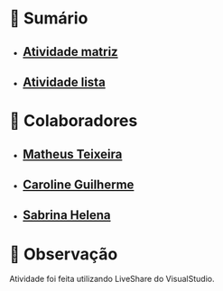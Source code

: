 # 📃 Sumário

- ## [Atividade matriz](./Aula12-Matriz/)
- ## [Atividade lista](./ListaDeTarefas/)

# 👥 Colaboradores

- ## [Matheus Teixeira](https://github.com/Kaoticz)
- ## [Caroline Guilherme](https://github.com/Caroline-githubb)
- ## [Sabrina Helena](https://github.com/sabrinahelena)

# 📃 Observação

Atividade foi feita utilizando LiveShare do VisualStudio.